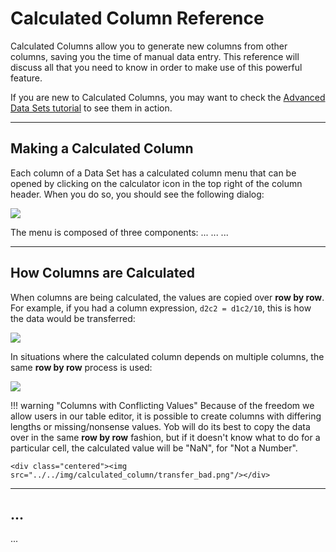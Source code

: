 # Calculated Column Reference
Calculated Columns allow you to generate new columns from other columns, saving you the time of manual data entry.  This reference will discuss all that you need to know in order to make use of this powerful feature.

If you are new to Calculated Columns, you may want to check the [Advanced Data Sets tutorial](../tutorials/advanced_data_sets.md) to see them in action.

---
## Making a Calculated Column
Each column of a Data Set has a calculated column menu that can be opened by clicking on the calculator icon in the top right of the column header. When you do so, you should see the following dialog:

<div class="centered"><img src="../../img/calculated_column/calc_col_menu.jpg"/></div>

The menu is composed of three components:
...
...
...

---
## How Columns are Calculated
When columns are being calculated, the values are copied over **row by row**.  For example, if you had a column expression, `d2c2 = d1c2/10`, this is how the data would be transferred:

<div class="centered"><img src="../../img/calculated_column/transfer_one.png"/></div>

In situations where the calculated column depends on multiple columns, the same **row by row** process is used:

<div class="centered"><img src="../../img/calculated_column/transfer_mult.png"/></div>

!!! warning "Columns with Conflicting Values"
    Because of the freedom we allow users in our table editor, it is possible to create columns with differing lengths or missing/nonsense values.  Yob will do its best to copy the data over in the same **row by row** fashion, but if it doesn't know what to do for a particular cell, the calculated value will be "NaN", for "Not a Number".
    
    <div class="centered"><img src="../../img/calculated_column/transfer_bad.png"/></div>
    
---
## ...
...